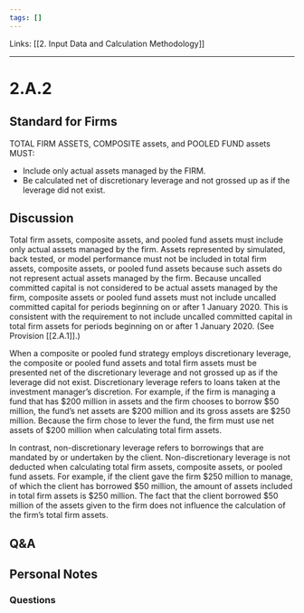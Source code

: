 ```yaml
---
tags: []
---
```

Links: [[2. Input Data and Calculation Methodology]]
___
# 2.A.2
## Standard for Firms
TOTAL FIRM ASSETS, COMPOSITE assets, and POOLED FUND assets MUST:
- Include only actual assets managed by the FIRM.
- Be calculated net of discretionary leverage and not grossed up as if the leverage did not exist.
## Discussion
Total firm assets, composite assets, and pooled fund assets must include only actual assets managed by the firm. Assets represented by simulated, back tested, or model performance must not be included in total firm assets, composite assets, or pooled fund assets because such assets do not represent actual assets managed by the firm. Because uncalled committed capital is not considered to be actual assets managed by the firm, composite assets or pooled fund assets must not include uncalled committed capital for periods beginning on or after 1 January 2020. This is consistent with the requirement to not include uncalled committed capital in total firm assets for periods beginning on or after 1 January 2020. (See Provision [[2.A.1]].)

When a composite or pooled fund strategy employs discretionary leverage, the composite or pooled fund assets and total firm assets must be presented net of the discretionary leverage and not grossed up as if the leverage did not exist. Discretionary leverage refers to loans taken at the investment manager’s discretion. For example, if the firm is managing a fund that has $200 million in assets and the firm chooses to borrow $50 million, the fund’s net assets are $200 million and its gross assets are $250 million. Because the firm chose to lever the fund, the firm must use net assets of $200 million when calculating total firm assets.

In contrast, non-discretionary leverage refers to borrowings that are mandated by or undertaken by the client. Non-discretionary leverage is not deducted when calculating total firm assets, composite assets, or pooled fund assets. For example, if the client gave the firm $250 million to manage, of which the client has borrowed $50 million, the amount of assets included in total firm assets is $250 million. The fact that the client borrowed $50 million of the assets given to the firm does not influence the calculation of the firm’s total firm assets.
## Q&A

## Personal Notes

### Questions